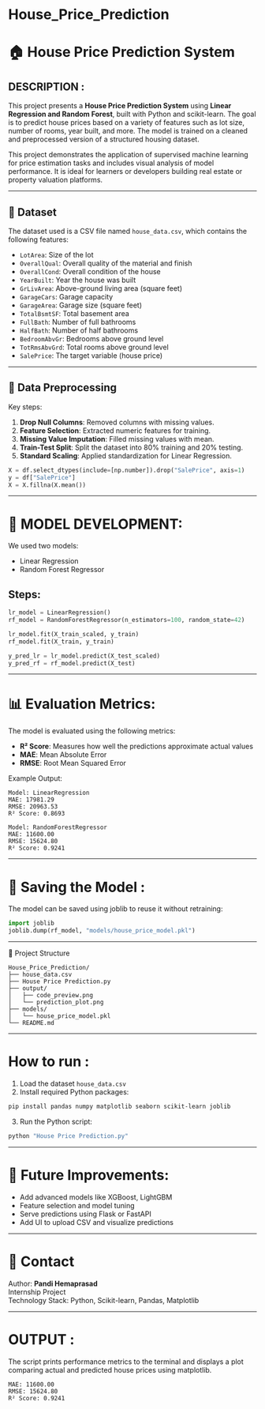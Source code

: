 
# House_Price_Prediction

# 🏠 House Price Prediction System

## DESCRIPTION :

This project presents a **House Price Prediction System** using **Linear Regression and Random Forest**, built with Python and scikit-learn. The goal is to predict house prices based on a variety of features such as lot size, number of rooms, year built, and more. The model is trained on a cleaned and preprocessed version of a structured housing dataset.

This project demonstrates the application of supervised machine learning for price estimation tasks and includes visual analysis of model performance. It is ideal for learners or developers building real estate or property valuation platforms.

---

## 📂 Dataset

The dataset used is a CSV file named `house_data.csv`, which contains the following features:

- `LotArea`: Size of the lot
- `OverallQual`: Overall quality of the material and finish
- `OverallCond`: Overall condition of the house
- `YearBuilt`: Year the house was built
- `GrLivArea`: Above-ground living area (square feet)
- `GarageCars`: Garage capacity
- `GarageArea`: Garage size (square feet)
- `TotalBsmtSF`: Total basement area
- `FullBath`: Number of full bathrooms
- `HalfBath`: Number of half bathrooms
- `BedroomAbvGr`: Bedrooms above ground level
- `TotRmsAbvGrd`: Total rooms above ground level
- `SalePrice`: The target variable (house price)

---

## 🧼 Data Preprocessing

Key steps:

1. **Drop Null Columns**: Removed columns with missing values.
2. **Feature Selection**: Extracted numeric features for training.
3. **Missing Value Imputation**: Filled missing values with mean.
4. **Train-Test Split**: Split the dataset into 80% training and 20% testing.
5. **Standard Scaling**: Applied standardization for Linear Regression.

```python
X = df.select_dtypes(include=[np.number]).drop("SalePrice", axis=1)
y = df["SalePrice"]
X = X.fillna(X.mean())
```

---

# 🧠 MODEL DEVELOPMENT:
We used two models:  
- Linear Regression  
- Random Forest Regressor

## Steps:

```python
lr_model = LinearRegression()
rf_model = RandomForestRegressor(n_estimators=100, random_state=42)

lr_model.fit(X_train_scaled, y_train)
rf_model.fit(X_train, y_train)

y_pred_lr = lr_model.predict(X_test_scaled)
y_pred_rf = rf_model.predict(X_test)
```

---

# 📊 Evaluation Metrics:

The model is evaluated using the following metrics:

- **R² Score**: Measures how well the predictions approximate actual values
- **MAE**: Mean Absolute Error
- **RMSE**: Root Mean Squared Error

Example Output:
```
Model: LinearRegression
MAE: 17981.29
RMSE: 20963.53
R² Score: 0.8693

Model: RandomForestRegressor
MAE: 11600.00
RMSE: 15624.80
R² Score: 0.9241
```

---

# 💾 Saving the Model :

The model can be saved using joblib to reuse it without retraining:

```python
import joblib
joblib.dump(rf_model, "models/house_price_model.pkl")
```

---

📁 Project Structure

```
House_Price_Prediction/
├── house_data.csv
├── House Price Prediction.py
├── output/
│   ├── code_preview.png
│   └── prediction_plot.png
├── models/
│   └── house_price_model.pkl
└── README.md
```

---

# How to run :

1. Load the dataset `house_data.csv`  
2. Install required Python packages:
```bash
pip install pandas numpy matplotlib seaborn scikit-learn joblib
```
3. Run the Python script:
```bash
python "House Price Prediction.py"
```

---

# 🚀 Future Improvements:

- Add advanced models like XGBoost, LightGBM  
- Feature selection and model tuning  
- Serve predictions using Flask or FastAPI  
- Add UI to upload CSV and visualize predictions

---

# 🙋 Contact

Author: **Pandi Hemaprasad**  
Internship Project  
Technology Stack: Python, Scikit-learn, Pandas, Matplotlib

---

# OUTPUT :

The script prints performance metrics to the terminal and displays a plot comparing actual and predicted house prices using matplotlib.

```
MAE: 11600.00
RMSE: 15624.80
R² Score: 0.9241
```
